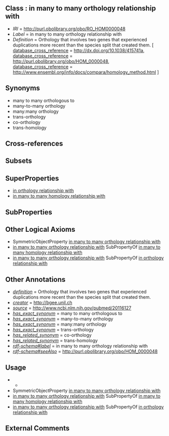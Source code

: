 
## Class : in many to many orthology relationship with

 * *IRI* = http://purl.obolibrary.org/obo/RO_HOM0000048
 * *Label* = in many to many orthology relationship with
 * *Definition* = Orthology that involves two genes that experienced duplications more recent than the species split that created them. [ [database_cross_reference](../../ef/oboInOwl#hasDbXref.md) = http://dx.doi.org/10.1038/415741a, [database_cross_reference](../../ef/oboInOwl#hasDbXref.md) = http://purl.obolibrary.org/obo/HOM_0000048, [database_cross_reference](../../ef/oboInOwl#hasDbXref.md) = http://www.ensembl.org/info/docs/compara/homology_method.html ]

## Synonyms

 * many to many orthologous to
 * many-to-many orthology
 * many:many orthology
 * trans-orthology
 * co-orthology
 * trans-homology

## Cross-references


## Subsets


## SuperProperties

 * [in orthology relationship with](../../RO/17/RO_HOM0000017.md)
 * [in many to many homology relationship with](../../RO/36/RO_HOM0000036.md)

## SubProperties


## Other Logical Axioms

 * SymmetricObjectProperty [in many to many orthology relationship with](../../RO/48/RO_HOM0000048.md)
 * [in many to many orthology relationship with](../../RO/48/RO_HOM0000048.md) SubPropertyOf [in many to many homology relationship with](../../RO/36/RO_HOM0000036.md)
 * [in many to many orthology relationship with](../../RO/48/RO_HOM0000048.md) SubPropertyOf [in orthology relationship with](../../RO/17/RO_HOM0000017.md)

## Other Annotations

 * *[definition](../../IAO/15/IAO_0000115.md)* = Orthology that involves two genes that experienced duplications more recent than the species split that created them.
 * *[creator](../../or/creator.md)* = http://bgee.unil.ch
 * *[source](../../ce/source.md)* = http://www.ncbi.nlm.nih.gov/pubmed/20116127
 * *[has_exact_synonym](../../ym/oboInOwl#hasExactSynonym.md)* = many to many orthologous to
 * *[has_exact_synonym](../../ym/oboInOwl#hasExactSynonym.md)* = many-to-many orthology
 * *[has_exact_synonym](../../ym/oboInOwl#hasExactSynonym.md)* = many:many orthology
 * *[has_exact_synonym](../../ym/oboInOwl#hasExactSynonym.md)* = trans-orthology
 * *[has_related_synonym](../../ym/oboInOwl#hasRelatedSynonym.md)* = co-orthology
 * *[has_related_synonym](../../ym/oboInOwl#hasRelatedSynonym.md)* = trans-homology
 * *[rdf-schema#label](../../el/rdf-schema#label.md)* = in many to many orthology relationship with
 * *[rdf-schema#seeAlso](../../so/rdf-schema#seeAlso.md)* = http://purl.obolibrary.org/obo/HOM_0000048

## Usage

 * -
 * SymmetricObjectProperty [in many to many orthology relationship with](../../RO/48/RO_HOM0000048.md)
 * [in many to many orthology relationship with](../../RO/48/RO_HOM0000048.md) SubPropertyOf [in many to many homology relationship with](../../RO/36/RO_HOM0000036.md)
 * [in many to many orthology relationship with](../../RO/48/RO_HOM0000048.md) SubPropertyOf [in orthology relationship with](../../RO/17/RO_HOM0000017.md)

## External Comments

